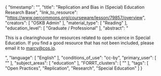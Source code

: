 {
    "timestamp": "",
    "title": "Replication and Bias in (Special) Education Research Base",
    "link_to_resource": "https://www.oercommons.org/courseware/lesson/79857/overview",
    "creators": [
        "OSKB Admin"
    ],
    "material_type": [
        "Reading"
    ],
    "education_level": [
        "Graduate / Professional"
    ],
    "abstract": "<p>This is a clearinghouse for resources related to open science in Special Education. If you find a good resource that has not been included, please email it to marcy@cos.io.</p>",
    "language": [
        "English"
    ],
    "conditions_of_use": "cc-by",
    "primary_user": [
        ""
    ],
    "subject_areas": [
        "education"
    ],
    "FORRT_clusters": [
        ""
    ],
    "tags": [
        "Open Practices",
        "Replication",
        "Research",
        "Special Education"
    ]
}